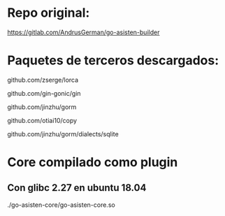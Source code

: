 # Repo original:
https://gitlab.com/AndrusGerman/go-asisten-builder

# Paquetes de terceros descargados:

github.com/zserge/lorca

github.com/gin-gonic/gin

github.com/jinzhu/gorm

github.com/otiai10/copy

github.com/jinzhu/gorm/dialects/sqlite

# Core compilado como plugin

## Con glibc 2.27 en ubuntu 18.04

./go-asisten-core/go-asisten-core.so